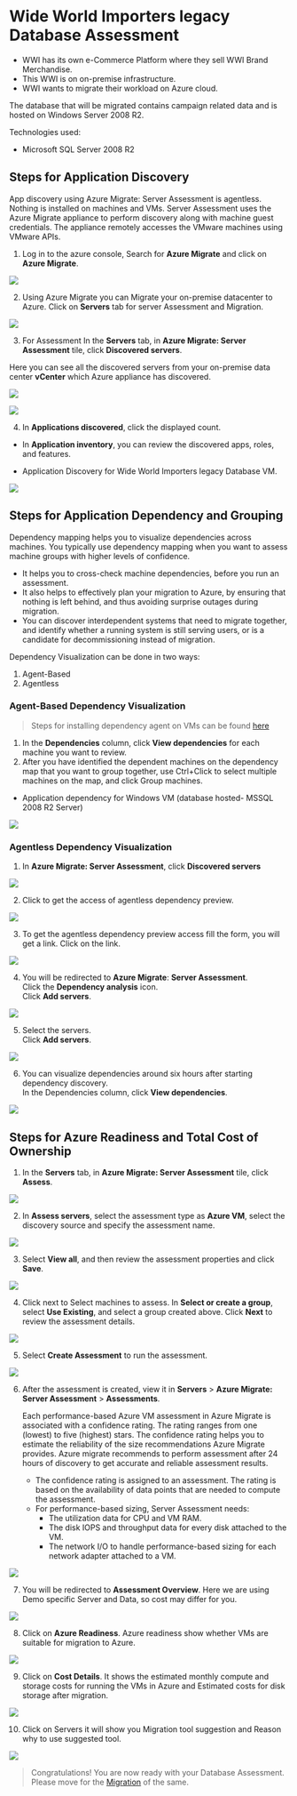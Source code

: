 # Wide World Importers legacy Database Assessment
* WWI has its own e-Commerce Platform where they sell WWI Brand Merchandise.
* This WWI is on on-premise infrastructure.
* WWI wants to migrate their workload on Azure cloud.

The database that will be migrated contains campaign related data and is hosted on Windows Server 2008 R2.

Technologies used:
 - Microsoft SQL Server 2008 R2

## Steps for Application Discovery

App discovery using Azure Migrate: Server Assessment is agentless. Nothing is installed on machines and VMs. Server Assessment uses the Azure Migrate appliance to perform discovery along with machine guest credentials. The appliance remotely accesses the VMware machines using VMware APIs.

1. Log in to the azure console, Search for **Azure Migrate** and click on **Azure Migrate**.

<p><kbd>
  <img src="../images/WWI-eCommerce/wwi-server-assessment-1.png">
</kbd></p>

2. Using Azure Migrate you can Migrate your on-premise datacenter to Azure. Click on **Servers** tab for server Assessment and Migration.

<p><kbd>
  <img src="../images/WWI-eCommerce/wwi-server-assessment-2.png">
</kbd></p>

3. For Assessment In the **Servers** tab, in **Azure Migrate: Server Assessment** tile, click **Discovered servers**.

Here you can see all the discovered servers from your on-premise data center **vCenter** which Azure appliance has discovered.

<p><kbd>
  <img src="../images/WWI-eCommerce/server-assessment-1.PNG">
</kbd></p>

<p><kbd>
  <img src="../images/WWI-eCommerce/server-assessment-2.PNG">
</kbd></p>

4. In **Applications discovered**, click the displayed count.
* In **Application inventory**, you can review the discovered apps, roles, and features.

* Application Discovery for Wide World Importers legacy Database VM.

<p><kbd>
  <img src="../images/WWI-eCommerce/application-discovery-legacy-db.PNG">
</kbd></p>


## Steps for Application Dependency and Grouping

Dependency mapping helps you to visualize dependencies across machines. You typically use dependency mapping when you want to assess machine groups with higher levels of confidence.
- It helps you to cross-check machine dependencies, before you run an assessment.
- It also helps to effectively plan your migration to Azure, by ensuring that nothing is left behind, and thus avoiding surprise outages during migration.
- You can discover interdependent systems that need to migrate together, and identify whether a running system is still serving users, or is a candidate for decommissioning instead of migration.

Dependency Visualization can be done in two ways:
1. Agent-Based
2. Agentless

### Agent-Based Dependency Visualization

> Steps for installing dependency agent on VMs can be found [here](https://docs.microsoft.com/en-us/azure/migrate/how-to-create-group-machine-dependencies)

1. In the **Dependencies** column, click **View dependencies** for each machine you want to review.
2. After you have identified the dependent machines on the dependency map that you want to group together, use Ctrl+Click to select multiple machines on the map, and click Group machines.

* Application dependency for Windows VM (database hosted- MSSQL 2008 R2 Server)

<p><kbd>
  <img src="../images/WWI-eCommerce/application-dependency-legacy-database.PNG">
</kbd></p>

### Agentless Dependency Visualization

1. In **Azure Migrate: Server Assessment**, click **Discovered servers**

<p><kbd>
  <img src="../images/WWI-eCommerce/server-assessment-1.PNG">
</kbd></p>

2. Click to get the access of agentless dependency preview.

<p><kbd>
  <img src="../images/WWI-eCommerce/agentless-dependency3.PNG">
</kbd></p>

3. To get the agentless dependency preview access fill the form, you will get a link. Click on the link.

<p><kbd>
  <img src="../images/WWI-eCommerce/agentless-dependency2.PNG">
</kbd></p>

4. You will be redirected to **Azure Migrate**: **Server Assessment**.  
Click the **Dependency analysis** icon.  
Click **Add servers**.

<p><kbd>
  <img src="../images/WWI-eCommerce/agentless-dependency4.PNG">
</kbd></p>

5. Select the servers.  
Click **Add servers**.

<p><kbd>
  <img src="../images/WWI-eCommerce/agentless-dependency5.PNG">
</kbd></p>

6. You can visualize dependencies around six hours after starting dependency discovery.  
In the Dependencies column, click **View dependencies**.
<p><kbd>
  <img src="../images/WWI-eCommerce/agentless-dependency6.PNG">
</kbd></p>

## Steps for Azure Readiness and Total Cost of Ownership

1. In the **Servers** tab, in **Azure Migrate: Server Assessment** tile, click **Assess**.

<p><kbd>
  <img src="../images/WWI-eCommerce/wwi-server-assessment-3.png">
</kbd></p>

2. In **Assess servers**, select the assessment type as **Azure VM**, select the discovery source and specify the assessment name.

<p><kbd>
  <img src="../images/WWI-eCommerce/wwi-server-assessment-5.png">
</kbd></p>

3. Select **View all**, and then review the assessment properties and click **Save**.

<p><kbd>
  <img src="../images/WWI-eCommerce/server-assessment-3.PNG">
</kbd></p>

4. Click next to Select machines to assess. In **Select or create a group**, select **Use Existing**, and select a group created above. Click **Next** to review the assessment details.

<p><kbd>
  <img src="../images/WWI-eCommerce/server-assessment-4.PNG">
</kbd></p>

5. Select **Create Assessment** to run the assessment.

<p><kbd>
  <img src="../images/WWI-eCommerce/server-assessment-5.PNG">
</kbd></p>

6. After the assessment is created, view it in **Servers** > **Azure Migrate: Server Assessment** > **Assessments**.  

    Each performance-based Azure VM assessment in Azure Migrate is associated with a confidence rating. The rating ranges from one (lowest) to five (highest) stars. The confidence rating helps you to estimate the reliability of the size recommendations Azure Migrate provides. Azure migrate recommends to perform assessment after 24 hours of discovery to get accurate and reliable assessment results.

    - The confidence rating is assigned to an assessment. The rating is based on the availability of data points that are needed to compute the assessment.
    - For performance-based sizing, Server Assessment needs:
      * The utilization data for CPU and VM RAM.
      * The disk IOPS and throughput data for every disk attached to the VM.
      * The network I/O to handle performance-based sizing for each network adapter attached to a VM.  

<p><kbd>
  <img src="../images/WWI-eCommerce/wwi-server-assessment-6.png">
</kbd></p>

7. You will be redirected to **Assessment Overview**. Here we are using Demo specific Server and Data, so cost may differ for you.

<p><kbd>
  <img src="../images/WWI-eCommerce/wwi-server-assessment-7.png">
</kbd></p>

8. Click on **Azure Readiness**.
Azure readiness show whether VMs are suitable for migration to Azure.

<p><kbd>
  <img src="../images/WWI-eCommerce/wwi-server-assessment-8.png">
</kbd></p>

9. Click on **Cost Details**.
It shows the estimated monthly compute and storage costs for running the VMs in Azure and Estimated costs for disk storage after migration.

<p><kbd>
  <img src="../images/WWI-eCommerce/wwi-server-assessment-9.png">
</kbd></p>

10. Click on Servers it will show you Migration tool suggestion and Reason why to use suggested tool.

<p><kbd>
  <img src="../images/WWI-eCommerce/wwi-server-assessment-10-legacy-db.png">
</kbd></p>

> Congratulations! You are now ready with your Database Assessment. Please move for the [Migration](../migrate/wwi-ecomm-db-legacy.md) of the same.
